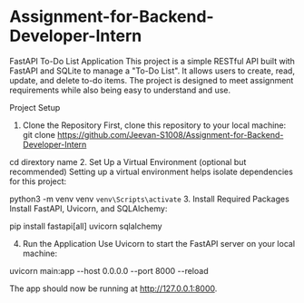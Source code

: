 # Assignment-for-Backend-Developer-Intern
FastAPI To-Do List Application
This project is a simple RESTful API built with FastAPI and SQLite to manage a "To-Do List". It allows users to create, read, update, and delete to-do items. The project is designed to meet assignment requirements while also being easy to understand and use.

Project Setup
1. Clone the Repository
First, clone this repository to your local machine:
git clone https://github.com/Jeevan-S1008/Assignment-for-Backend-Developer-Intern

cd dirextory name
2. Set Up a Virtual Environment (optional but recommended)
Setting up a virtual environment helps isolate dependencies for this project:

python3 -m venv venv
`venv\Scripts\activate`
3. Install Required Packages
Install FastAPI, Uvicorn, and SQLAlchemy:

pip install fastapi[all] uvicorn sqlalchemy

4. Run the Application
Use Uvicorn to start the FastAPI server on your local machine:

uvicorn main:app --host 0.0.0.0 --port 8000 --reload

The app should now be running at http://127.0.0.1:8000.

